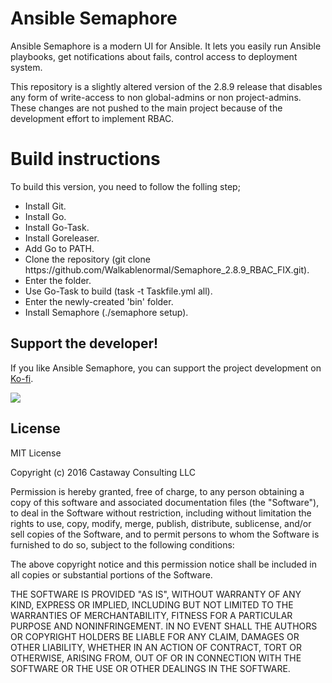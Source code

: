 # Ansible Semaphore

Ansible Semaphore is a modern UI for Ansible. It lets you easily run Ansible playbooks, get notifications about fails, control access to deployment system.

This repository is a slightly altered version of the 2.8.9 release that disables any form of write-access to non global-admins or non project-admins. These changes are not pushed to the main project because of the development effort to implement RBAC.

# Build instructions

To build this version, you need to follow the folling step;

<ul>
  <li>Install Git.</li>
  <li>Install Go.</li>
  <li>Install Go-Task.</li>
  <li>Install Goreleaser.</li>
  <li>Add Go to PATH.</li>
  <li>Clone the repository (git clone https://github.com/Walkablenormal/Semaphore_2.8.9_RBAC_FIX.git).</li>
  <li>Enter the folder.</li>
  <li>Use Go-Task to build (task -t Taskfile.yml all).</li>
  <li>Enter the newly-created 'bin' folder.</li>
  <li>Install Semaphore (./semaphore setup).</li>
</ul>

## Support the developer!

If you like Ansible Semaphore, you can support the project development on [Ko-fi](https://ko-fi.com/fiftin).

[<img src="https://user-images.githubusercontent.com/914224/203517453-4febf7f6-debb-4be9-b6a2-a3b19f5d9f9a.png">](https://ko-fi.com/fiftin)

## License

MIT License

Copyright (c) 2016 Castaway Consulting LLC

Permission is hereby granted, free of charge, to any person obtaining a copy
of this software and associated documentation files (the "Software"), to deal
in the Software without restriction, including without limitation the rights
to use, copy, modify, merge, publish, distribute, sublicense, and/or sell
copies of the Software, and to permit persons to whom the Software is
furnished to do so, subject to the following conditions:

The above copyright notice and this permission notice shall be included in all
copies or substantial portions of the Software.

THE SOFTWARE IS PROVIDED "AS IS", WITHOUT WARRANTY OF ANY KIND, EXPRESS OR
IMPLIED, INCLUDING BUT NOT LIMITED TO THE WARRANTIES OF MERCHANTABILITY,
FITNESS FOR A PARTICULAR PURPOSE AND NONINFRINGEMENT. IN NO EVENT SHALL THE
AUTHORS OR COPYRIGHT HOLDERS BE LIABLE FOR ANY CLAIM, DAMAGES OR OTHER
LIABILITY, WHETHER IN AN ACTION OF CONTRACT, TORT OR OTHERWISE, ARISING FROM,
OUT OF OR IN CONNECTION WITH THE SOFTWARE OR THE USE OR OTHER DEALINGS IN THE
SOFTWARE.
